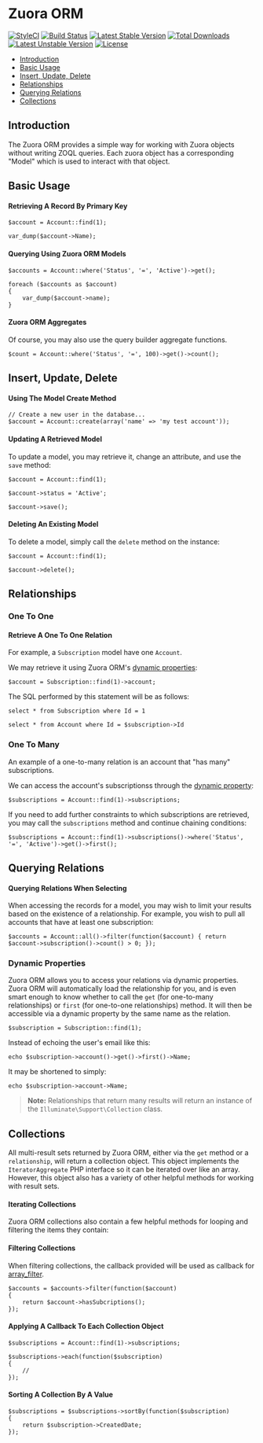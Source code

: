 # Zuora ORM

[![StyleCI](https://styleci.io/repos/47043649/shield?v2)](https://styleci.io/repos/47043649)
[![Build Status](https://travis-ci.org/OlivierBarbier/Zuora-Orm.svg?branch=master)](https://travis-ci.org/OlivierBarbier/Zuora-Orm)
[![Latest Stable Version](https://poser.pugx.org/olivierbarbier/zuora-orm/v/stable)](https://packagist.org/packages/olivierbarbier/zuora-orm) [![Total Downloads](https://poser.pugx.org/olivierbarbier/zuora-orm/downloads)](https://packagist.org/packages/olivierbarbier/zuora-orm) [![Latest Unstable Version](https://poser.pugx.org/olivierbarbier/zuora-orm/v/unstable)](https://packagist.org/packages/olivierbarbier/zuora-orm) [![License](https://poser.pugx.org/olivierbarbier/zuora-orm/license)](https://packagist.org/packages/olivierbarbier/zuora-orm)
- [Introduction](#introduction)
- [Basic Usage](#basic-usage)
- [Insert, Update, Delete](#insert-update-delete)
- [Relationships](#relationships)
- [Querying Relations](#querying-relations)
- [Collections](#collections)


<a name="introduction"></a>
## Introduction

The Zuora ORM provides a simple way for working with Zuora objects without writing ZOQL queries. Each zuora object has a corresponding "Model" which is used to interact with that object.

<a name="basic-usage"></a>
## Basic Usage

#### Retrieving A Record By Primary Key

	$account = Account::find(1);

	var_dump($account->Name);

#### Querying Using Zuora ORM Models

	$accounts = Account::where('Status', '=', 'Active')->get();

	foreach ($accounts as $account)
	{
		var_dump($account->name);
	}

#### Zuora ORM Aggregates

Of course, you may also use the query builder aggregate functions.

	$count = Account::where('Status', '=', 100)->get()->count();

<a name="insert-update-delete"></a>
## Insert, Update, Delete

#### Using The Model Create Method

	// Create a new user in the database...
	$account = Account::create(array('name' => 'my test account'));

#### Updating A Retrieved Model

To update a model, you may retrieve it, change an attribute, and use the `save` method:

	$account = Account::find(1);

	$account->status = 'Active';

	$account->save();

#### Deleting An Existing Model

To delete a model, simply call the `delete` method on the instance:

	$account = Account::find(1);

	$account->delete();

<a name="relationships"></a>
## Relationships

<a name="one-to-one"></a>
### One To One

#### Retrieve A One To One Relation

For example, a `Subscription` model have one `Account`.

We may retrieve it using Zuora ORM's [dynamic properties](#dynamic-properties):

	$account = Subscription::find(1)->account;

The SQL performed by this statement will be as follows:

	select * from Subscription where Id = 1

	select * from Account where Id = $subscription->Id

<a name="one-to-many"></a>
### One To Many

An example of a one-to-many relation is an account that "has many" subscriptions.

We can access the account's subscriptionss through the [dynamic property](#dynamic-properties):

	$subscriptions = Account::find(1)->subscriptions;

If you need to add further constraints to which subscriptions are retrieved, you may call the `subscriptions` method and continue chaining conditions:

	$subscriptions = Account::find(1)->subscriptions()->where('Status', '=', 'Active')->get()->first();

<a name="querying-relations"></a>
## Querying Relations

#### Querying Relations When Selecting

When accessing the records for a model, you may wish to limit your results based on the existence of a relationship. For example, you wish to pull all accounts that have at least one subscription:

	$accounts = Account::all()->filter(function($account) { return $account->subscription()->count() > 0; });

<a name="dynamic-properties"></a>
### Dynamic Properties

Zuora ORM allows you to access your relations via dynamic properties. Zuora ORM will automatically load the relationship for you, and is even smart enough to know whether to call the `get` (for one-to-many relationships) or `first` (for one-to-one relationships) method.  It will then be accessible via a dynamic property by the same name as the relation.

	$subscription = Subscription::find(1);

Instead of echoing the user's email like this:

	echo $subscription->account()->get()->first()->Name;

It may be shortened to simply:

	echo $subscription->account->Name;

> **Note:** Relationships that return many results will return an instance of the `Illuminate\Support\Collection` class.

<a name="collections"></a>
## Collections

All multi-result sets returned by Zuora ORM, either via the `get` method or a `relationship`, will return a collection object. This object implements the `IteratorAggregate` PHP interface so it can be iterated over like an array. However, this object also has a variety of other helpful methods for working with result sets.

#### Iterating Collections

Zuora ORM collections also contain a few helpful methods for looping and filtering the items they contain:

#### Filtering Collections

When filtering collections, the callback provided will be used as callback for [array_filter](http://php.net/manual/en/function.array-filter.php).

	$accounts = $accounts->filter(function($account)
	{
		return $account->hasSubcriptions();
	});

#### Applying A Callback To Each Collection Object

	$subscriptions = Account::find(1)->subscriptions;

	$subscriptions->each(function($subscription)
	{
		//
	});

#### Sorting A Collection By A Value

	$subscriptions = $subscriptions->sortBy(function($subscription)
	{
		return $subscription->CreatedDate;
	});
